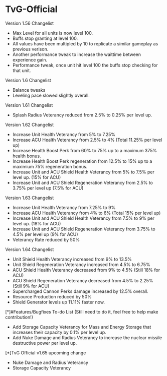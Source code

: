 
# TvG-Official

Version 1.56 Changelist

- Max Level for all units is now level 100. 
- Buffs stop granting at level 100.
- All values have been multipled by 10 to replicate a similar gameplay as previous verison.
- Another performance tweak to increase the waittime between experience gain. 
- Performance tweak, once unit hit level 100 the buffs stop checking for that unit.

Version 1.6 Changelist

- Balance tweaks
- Leveling pace slowed slightly overall.

Version 1.61 Changelist
- Splash Radius Veterancy reduced from 2.5% to 0.25% per level up.

Version 1.62 Changelist

- Increase Unit Health Veterancy from 5% to 7.25%
- Increase ACU Health Veterancy from 2.5% to 4% (Total 11.25% per level up)
- Increase Health Boost Perk from 60% to 75% up to a maximum 375% health bonus.
- Increase Health Boost Perk regeneration from 12.5% to 15% up to a maximium 75% regeneration bonus.
- Increase Unit and ACU Shield Health Veterancy from 5% to 7.5% per level up. (15% for ACU)
- Increase Unit and ACU Shield Regeneration Veterancy from 2.5% to 3.75% per level up (7.5% for ACU)

Version 1.63 Changelist

- Increase Unit Health Veterancy from 7.25% to 9%
- Increase ACU Health Veterancy from 4% to 6% (Total 15% per level up)
- Increase Unit and ACU Shield Health Veterancy from 7.5% to 9% per level up. (18% for ACU)
- Increase Unit and ACU Shield Regeneration Veterancy from 3.75% to 4.5% per level up (9% for ACU)
- Veterancy Rate reduced by 50%

Version 1.64 Changelist

- Unit Shield Health Veterancy increased from 9% to 13.5%
- Unit Shield Regeneration Veterancy increased from 4.5% to 6.75%
- ACU Shield Health Veterancy decreased from 9% to 4.5% (Still 18% for ACU)
- ACU Shield Regeneration Veterancy decreased from 4.5% to 2.25% (Still 9% for ACU)
- Supercharged Cannon Perks damage increased by 12.5% overall.
- Resource Production reduced by 50%
- Shield Generator levels up 11.11% faster now.

[*]#Features/Bugfixes To-do List (Still need to do it, feel free to help make contribution!)

- Add Storage Capacity Veterancy for Mass and Energy Storage that increases their capacity by 0.1% per level up.
- Add Nuke Damage and Radius Veterancy to increase the nuclear missile destructive power per level up.

[*]TvG Official v1.65 upcoming change

- Nuke Damage and Radius Veterancy
- Storage Capacity Veterancy
